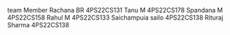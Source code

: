team Member
Rachana BR 4PS22CS131 
Tanu M 4PS22CS178
Spandana M 4PS22CS158
Rahul M 4PS22CS133 
Saichampuia sailo 4PS22CS138
Rituraj Sharma 4PS22CS138


